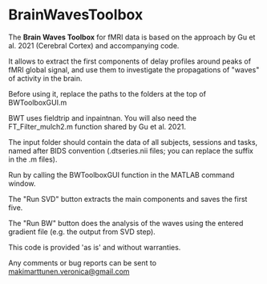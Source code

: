 # BrainWavesToolbox

The **Brain Waves Toolbox** for fMRI data is based on the approach by Gu et al. 2021 (Cerebral Cortex) and accompanying code.


It allows to extract the first components of delay profiles around peaks of fMRI global signal, and use them to investigate the propagations of "waves" of activity in the brain.


Before using it, replace the paths to the folders at the top of BWToolboxGUI.m

BWT uses fieldtrip and inpaintnan.
You will also need the FT_Filter_mulch2.m function shared by Gu et al. 2021.


The input folder should contain the data of all subjects, sessions and tasks, named after BIDS convention (.dtseries.nii files; you can replace the suffix in the .m files).

Run by calling the BWToolboxGUI function in the MATLAB command window.

The "Run SVD" button extracts the main components and saves the first five.

The "Run BW" button does the analysis of the waves using the entered gradient file (e.g. the output from SVD step).

This code is provided 'as is' and without warranties.

Any comments or bug reports can be sent to makimarttunen.veronica@gmail.com

